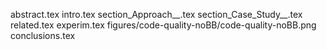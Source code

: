 abstract.tex
intro.tex
section_Approach__.tex
section_Case_Study__.tex
related.tex
experim.tex
figures/code-quality-noBB/code-quality-noBB.png
conclusions.tex
  